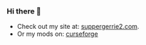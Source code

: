 ### Hi there 👋

- Check out my site at: [suppergerrie2.com](https://www.suppergerrie2.com).
- Or my mods on:        [curseforge](https://www.curseforge.com/members/suppergerrie2/projects)

<!--
**suppergerrie2/suppergerrie2** is a ✨ _special_ ✨ repository because its `README.md` (this file) appears on your GitHub profile.

Here are some ideas to get you started:

- 🔭 I’m currently working on ...
- 🌱 I’m currently learning ...
- 👯 I’m looking to collaborate on ...
- 🤔 I’m looking for help with ...
- 💬 Ask me about ...
- 📫 How to reach me: ...
- 😄 Pronouns: ...
- ⚡ Fun fact: ...
-->
